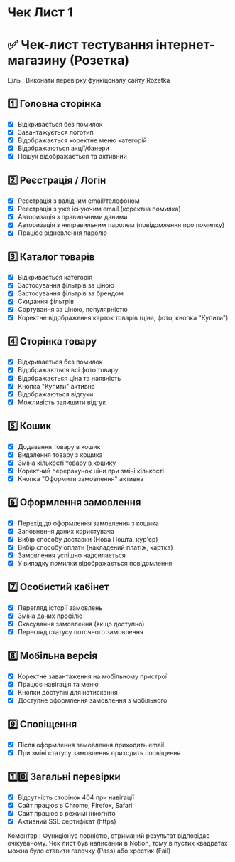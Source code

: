 # Чек Лист 1

# ✅ Чек-лист тестування інтернет-магазину (Розетка)

Ціль : Виконати перевірку функіцоналу сайту Rozetka

## 1️⃣ Головна сторінка

- [x]  Відкривається без помилок
- [x]  Завантажується логотип
- [x]  Відображається коректне меню категорій
- [x]  Відображаються акції/банери
- [x]  Пошук відображається та активний

## 2️⃣ Реєстрація / Логін

- [x]  Реєстрація з валідним email/телефоном
- [x]  Реєстрація з уже існуючим email (коректна помилка)
- [x]  Авторизація з правильними даними
- [x]  Авторизація з неправильним паролем (повідомлення про помилку)
- [x]  Працює відновлення паролю

## 3️⃣ Каталог товарів

- [x]  Відкривається категорія
- [x]  Застосування фільтрів за ціною
- [x]  Застосування фільтрів за брендом
- [x]  Скидання фільтрів
- [x]  Сортування за ціною, популярністю
- [x]  Коректне відображення карток товарів (ціна, фото, кнопка "Купити")

## 4️⃣ Сторінка товару

- [x]  Відкривається без помилок
- [x]  Відображаються всі фото товару
- [x]  Відображається ціна та наявність
- [x]  Кнопка "Купити" активна
- [x]  Відображаються відгуки
- [x]  Можливість залишити відгук

## 5️⃣ Кошик

- [x]  Додавання товару в кошик
- [x]  Видалення товару з кошика
- [x]  Зміна кількості товару в кошику
- [x]  Коректний перерахунок ціни при зміні кількості
- [x]  Кнопка "Оформити замовлення" активна

## 6️⃣ Оформлення замовлення

- [x]  Перехід до оформлення замовлення з кошика
- [x]  Заповнення даних користувача
- [x]  Вибір способу доставки (Нова Пошта, кур'єр)
- [x]  Вибір способу оплати (накладений платіж, картка)
- [x]  Замовлення успішно надсилається
- [x]  У випадку помилки відображається повідомлення

## 7️⃣ Особистий кабінет

- [x]  Перегляд історії замовлень
- [x]  Зміна даних профілю
- [x]  Скасування замовлення (якщо доступно)
- [x]  Перегляд статусу поточного замовлення

## 8️⃣ Мобільна версія

- [x]  Коректне завантаження на мобільному пристрої
- [x]  Працює навігація та меню
- [x]  Кнопки доступні для натискання
- [x]  Доступне оформлення замовлення з мобільного

## 9️⃣ Сповіщення

- [x]  Після оформлення замовлення приходить email
- [x]  При зміні статусу замовлення приходить сповіщення

## 1️⃣0️⃣ Загальні перевірки

- [x]  Відсутність сторінок 404 при навігації
- [x]  Сайт працює в Chrome, Firefox, Safari
- [x]  Сайт працює в режимі інкогніто
- [x]  Активний SSL сертифікат (https)

Коментар : Функціонує повністю, отриманий результат відповідає очікуваному. Чек лист був написаний в Notion, тому в пустих квадратах можна було ставити галочку (Pass) або хрестик (Fail)
